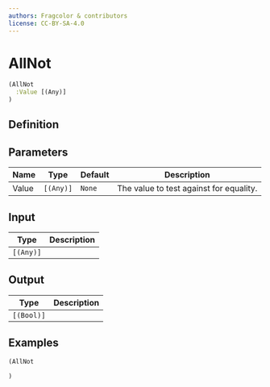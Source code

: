 ```yaml
---
authors: Fragcolor & contributors
license: CC-BY-SA-4.0
---
```



# AllNot

```clojure
(AllNot
  :Value [(Any)]
)
```


## Definition




## Parameters

| Name | Type | Default | Description |
|------|------|---------|-------------|
| Value | `[(Any)]` | `None` | The value to test against for equality. |


## Input

| Type | Description |
|------|-------------|
| `[(Any)]` |  |


## Output

| Type | Description |
|------|-------------|
| `[(Bool)]` |  |


## Examples

```clojure
(AllNot

)
```
